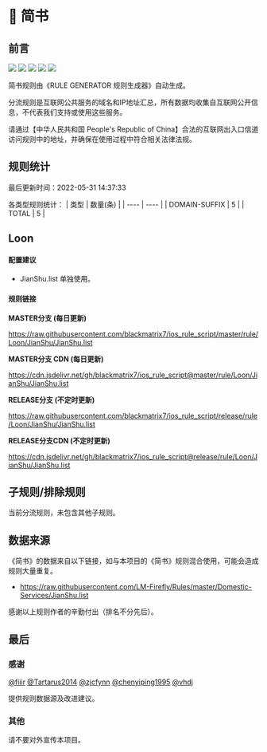 # 🧸 简书

## 前言

![](https://shields.io/badge/-移除重复规则-ff69b4) ![](https://shields.io/badge/-DOMAIN与DOMAIN--SUFFIX合并-green) ![](https://shields.io/badge/-DOMAIN--SUFFIX间合并-critical) ![](https://shields.io/badge/-DOMAIN--SUFFIX与DOMAIN--KEYWORD合并-blue) ![](https://shields.io/badge/-IP--CIDR(6)合并-blueviolet) 

简书规则由《RULE GENERATOR 规则生成器》自动生成。

分流规则是互联网公共服务的域名和IP地址汇总，所有数据均收集自互联网公开信息，不代表我们支持或使用这些服务。

请通过【中华人民共和国 People's Republic of China】合法的互联网出入口信道访问规则中的地址，并确保在使用过程中符合相关法律法规。

## 规则统计

最后更新时间：2022-05-31 14:37:33

各类型规则统计：
| 类型 | 数量(条)  | 
| ---- | ----  |
| DOMAIN-SUFFIX | 5  | 
| TOTAL | 5  | 


## Loon 

#### 配置建议
- JianShu.list 单独使用。

#### 规则链接
**MASTER分支 (每日更新)**

https://raw.githubusercontent.com/blackmatrix7/ios_rule_script/master/rule/Loon/JianShu/JianShu.list

**MASTER分支 CDN (每日更新)**

https://cdn.jsdelivr.net/gh/blackmatrix7/ios_rule_script@master/rule/Loon/JianShu/JianShu.list

**RELEASE分支 (不定时更新)**

https://raw.githubusercontent.com/blackmatrix7/ios_rule_script/release/rule/Loon/JianShu/JianShu.list

**RELEASE分支CDN (不定时更新)**

https://cdn.jsdelivr.net/gh/blackmatrix7/ios_rule_script@release/rule/Loon/JianShu/JianShu.list

## 子规则/排除规则


当前分流规则，未包含其他子规则。

## 数据来源

《简书》的数据来自以下链接，如与本项目的《简书》规则混合使用，可能会造成规则大量重复。

- https://raw.githubusercontent.com/LM-Firefly/Rules/master/Domestic-Services/JianShu.list


感谢以上规则作者的辛勤付出（排名不分先后）。

## 最后

### 感谢

[@fiiir](https://github.com/fiiir) [@Tartarus2014](https://github.com/Tartarus2014) [@zjcfynn](https://github.com/zjcfynn) [@chenyiping1995](https://github.com/chenyiping1995) [@vhdj](https://github.com/vhdj)

提供规则数据源及改进建议。

### 其他

请不要对外宣传本项目。